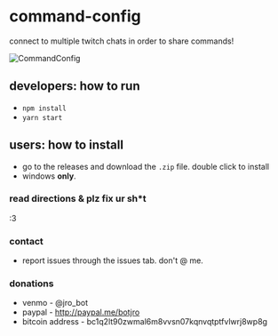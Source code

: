 # command-config
connect to multiple twitch chats in order to share commands!

![CommandConfig](https://user-images.githubusercontent.com/79118440/108768638-c29c1b80-750c-11eb-969e-72fb173fe800.PNG)

## developers: how to run 
- `npm install`
- `yarn start`

## users: how to install
- go to the releases and download the `.zip` file. double click to install
- windows **only**.

### read directions & plz fix ur sh*t
:3

### contact
- report issues through the issues tab. don't @ me.

### donations
- venmo - @jro_bot
- paypal - http://paypal.me/botjro
- bitcoin address - bc1q2lt90zwmal6m8vvsn07kqnvqtptfvlwrj8wp8g
